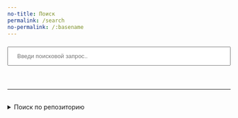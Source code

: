 ```yaml
---
no-title: Поиск
permalink: /search
no-permalink: /:basename
---
```

<div markdown="0">
<input type="text" id="search-input2" placeholder="Введи поисковой запрос.." style="width: 100%; padding: 12px 20px; margin: 8px 0; box-sizing: border-box;">

<ul id="results-container"></ul>

<script src="{{ '/assets/js/simple-jekyll-search.js' | relative_url}}"></script>

<script>
  window.simpleJekyllSearch = new SimpleJekyllSearch({
	searchInput: document.getElementById('search-input2'),
	resultsContainer: document.getElementById('results-container'),
	json: '../assets/json/search.json',
	searchResultTemplate: '<li><a href="{url}?search={query}" title="{name}" target="_blank">{title}</a></li>',
	noResultsText: 'No results found',
	limit: 20,
	fuzzy: false,
	exclude: ['Welcome']
  })
</script>


<script>
function setInput () {
var query = decodeURIComponent(window.location.search.substring(1)).split("&")[0];
var key = query.split("=")[0];
var val = query.split("=")[1];
var field = document.getElementById('search-input2');
	if (key == "q" && val.length > 0) {
		field.value = val;
		const event = new Event('input');
		field.dispatchEvent(event);
	} else {
		document.querySelector('#search-input2').focus();
	}
return false;
}
setTimeout(setInput, 500);
</script>

<br>
<hr>
<br>

<details markdown="0">
<summary markdown="0">Поиск по репозиторию</summary>
<strong>Внимание! Поиск перекинет на другой сайт</strong>
<form name="search" method="get" target="_blank" action="https://github.com/Feelcame/{{ site.github.repository_name }}/search">
<input type="search" name="q" placeholder="Поиск Github">
<button type="submit">Найти</button> 
</form>
</details>

</div>
<!-- 
<div id="srch" markdown="0"></div>

<details>
<strong>Внимание! Поиск перекинет на другой сайт</strong>
<form name="search" method="get" target="_blank" action="https://github.com/Feelcame/{{ site.github.repository_name }}/search">
<input type="search" name="q" placeholder="Поиск Github">
<button type="submit">Найти</button> 
</form>
</details>


TODO. Добавить радиокнопки для переключения типа поиска 
или сделать три кнопки (по сайту, по репо, через гугл) 
Добавить всплывающую строку поиска по нажатию кнопки в меню


-->
